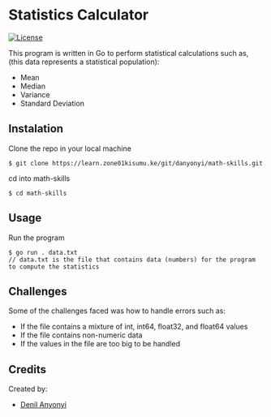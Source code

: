 # Statistics Calculator

[![License](https://img.shields.io/badge/License-MIT-blue.svg)](./LICENSE)

This program is written in Go to perform statistical calculations such as, (this data represents a statistical population):
- Mean
- Median
- Variance
- Standard Deviation

## Instalation

Clone the repo in your local machine

    $ git clone https://learn.zone01kisumu.ke/git/danyonyi/math-skills.git

cd into math-skills

    $ cd math-skills

## Usage

Run the program

    $ go run . data.txt 
    // data.txt is the file that contains data (numbers) for the program to compute the statistics

## Challenges
 
Some of the challenges faced was how to handle errors such as:
- If the file contains a mixture of int, int64, float32, and float64 values
- If the file contains non-numeric data
- If the values in the file are too big to be handled

## Credits

Created by:
- [Denil Anyonyi](https://github.com/denilany)

